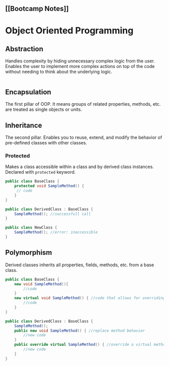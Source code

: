 [[Bootcamp Notes]]
---
# Object Oriented Programming
## Abstraction
Handles complexity by hiding unnecessary complex logic from the user. 
Enables the user to implement more complex actions on top of the code without
needing to think about the underlying logic.

```psuedocode

```

## Encapsulation
The first pillar of OOP. It means groups of related properties, methods, etc. are treated as single objects or units.
## Inheritance 
The second pillar. Enables you to reuse, extend, and modify the behavior of pre-defined
classes with other classes.

### Protected
Makes a class accessible within a class and by derived class instances. Declared with `protected` keyword.
```csharp
public class BaseClass {
	protected void SampleMethod() {
	 // code
	}
}

public class DerivedClass : BaseClass {
	SampleMethod(); //successfull call
}

public class NewClass {
	SampleMethod(); //error: inaccessible
}
```

## Polymorphism
Derived classes inherits all properties, fields, methods, etc. from a base class.
```csharp
public class BaseClass {
	new void SampleMethod(){
		//code
	}
	new virtual void SampleMethod() { //code that allows for overriding
		//code
	}
}

public class DerivedClass : BaseClass {
	SampleMethod();
	public new void SampleMethod() { //replace method behavior
		//new code
	} 
	public override virtual SampleMethod() { //override a virtual method
		//new code
	}
}
```